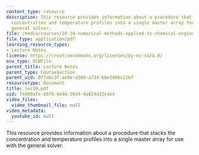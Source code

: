 ```yaml
---
content_type: resource
description: This resource provides information about a procedure that stacks the
  concentration and temperature profiles into a single master array for use with the
  general solver.
file: /media/courses/10-34-numerical-methods-applied-to-chemical-engineering-fall-2005/7e800afeb8f84e9a26444a824d32c4e4_lec10.pdf
file_type: application/pdf
learning_resource_types:
- Lecture Notes
license: https://creativecommons.org/licenses/by-nc-sa/4.0/
ocw_type: OCWFile
parent_title: Lecture Notes
parent_type: CourseSection
parent_uid: 8f7a6c3f-ae8e-d368-a734-bbe5d06c21b7
resourcetype: Document
title: lec10.pdf
uid: 7e800afe-b8f8-4e9a-2644-4a824d32c4e4
video_files:
  video_thumbnail_file: null
video_metadata:
  youtube_id: null
---
```

This resource provides information about a procedure that stacks the concentration and temperature profiles into a single master array for use with the general solver.